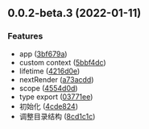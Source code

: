 ## 0.0.2-beta.3 (2022-01-11)


### Features

* app ([3bf679a](https://github.com/JasKang/jweapp/commit/3bf679a38ad92469c9b5da6f1267c327081bf9a4))
* custom context ([5bbf4dc](https://github.com/JasKang/jweapp/commit/5bbf4dc6b6b4b813ac82ed3e4784534f11655a03))
* lifetime ([4216d0e](https://github.com/JasKang/jweapp/commit/4216d0e132f283ff4655710a1229b0f12cf058d6))
* nextRender ([a73acdd](https://github.com/JasKang/jweapp/commit/a73acddfeabca7b33060cfe5ac3424d042874d5a))
* scope ([4554d0d](https://github.com/JasKang/jweapp/commit/4554d0d45b5597ccb2676bdf801971119a81803a))
* type export ([03771ee](https://github.com/JasKang/jweapp/commit/03771ee40ef362f90848c39092f375f850efd811))
* 初始化 ([4cde824](https://github.com/JasKang/jweapp/commit/4cde824e39d9701320d427bea8fa5dfe52965256))
* 调整目录结构 ([8cd1c1c](https://github.com/JasKang/jweapp/commit/8cd1c1c85ba737e012dfacc5458b4c9840405ea3))

